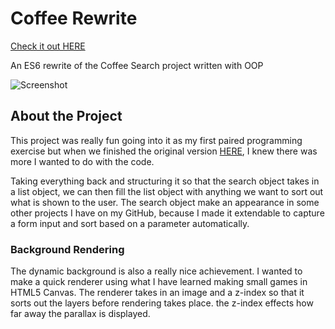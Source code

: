
# Coffee Rewrite

  

[Check it out HERE]([https://jacobgonzalez0.github.io/Coffee-Rewrite/](https://jacobgonzalez0.github.io/Coffee-Rewrite/).)

  

An ES6 rewrite of the Coffee Search project written with OOP

![Screenshot](https://lh3.googleusercontent.com/kolFClTr7cYrgqIXr9GsNE4rK4vrw7fsDmEX6p1ThUTg3cEXwQc8brJVZx-7mvJc4KL0ayZY8ljdTiJHlVe6C618o_GYUHGL9Za6RKHfhSJibzULlSyC8xDS4QeVAY8x9CTLaZ-K7Og-HLqmP07sqxHPkG_xq_rIBSAofHLIdG6DyE4KACoEibaPJq5oxQ_ZH0p-uPcImAC9rAuRc67IVDwDClvq8hw0zBdUIY9CyCNfq0Si-_q6JxhhsSMqfItApiN2cS0zTb27gLxqiIq29CMugkIMC3iKgK-qcpWARYDGQdYl0fdc7pLUKQHmhALby2DSOmbUyUJwVFskzaMTLv9g0Z_jyBy2UZuFNrPfiZGtuNb280X2SXQeHP77oYueJPRo57vOX6DbX--4l0qQrOKhNt2g1bx84Ri3duoIggkB9AcvlNG6INlRVMimwWAEvPq5pEugNfBW0XN7YKlwe7N2eJK9PzKW2xi_Ke59lcBvgTsDjb40u_6AMuFpfUSYqr9ykAvtU85q14vxdXURepu_g0ce-Yys5SvfksPibgIxZofNf2ltKzoY5v8Ldjk6NecnLZ6-ws0aK5uuCXHoVUD4DHYuWV_ocukuoNBxHREUInBkyA9-6dSS5f912sqX498CNwoHJOoVhtgXbG9FthiNn2oPANelUd8-9VZwZSauHQhMQXPnrH22ZlU=w1249-h863-no?authuser=0)


## About the Project

This project was really fun going into it as my first paired programming exercise but when we finished the original version [HERE](https://github.com/Benzion-Jacob/coffee-project), I knew there was more I wanted to do with the code.

Taking everything back and structuring it so that the search object takes in a list object, we can then fill the list object with anything we want to sort out what is shown to the user. The search object make an appearance in some other projects I have on my GitHub, because I made it extendable to capture a form input and sort based on a parameter automatically.

### Background Rendering

The dynamic background is also a really nice achievement. I wanted to make a quick renderer using what I have learned making small games in HTML5 Canvas. The renderer takes in an image and a z-index so that it sorts out the layers before rendering takes place. the z-index effects how far away the parallax is displayed.